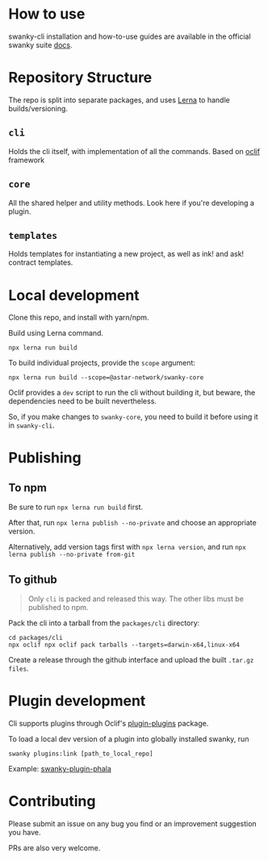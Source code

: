 # How to use
swanky-cli installation and how-to-use guides are available in the official swanky suite [docs](https://docs.astar.network/docs/build/wasm/swanky-suite/).

# Repository Structure

The repo is split into separate packages, and uses [Lerna](https://github.com/lerna/lerna) to handle builds/versioning.

## `cli`

Holds the cli itself, with implementation of all the commands.
Based on [oclif](https://github.com/oclif/oclif) framework

## `core`

All the shared helper and utility methods.
Look here if you're developing a plugin.

## `templates`

Holds templates for instantiating a new project,
as well as ink! and ask! contract templates.

# Local development

Clone this repo, and install with yarn/npm.

Build using Lerna command.

```
npx lerna run build
```

To build individual projects, provide the `scope` argument:

```
npx lerna run build --scope=@astar-network/swanky-core
```

Oclif provides a `dev` script to run the cli without building it, but beware, the dependencies need to be built nevertheless.

So, if you make changes to `swanky-core`, you need to build it before using it in `swanky-cli`.

# Publishing

## To npm

Be sure to run `npx lerna run build` first.

After that, run `npx lerna publish --no-private` and choose an appropriate version.

Alternatively, add version tags first with `npx lerna version`, and run `npx lerna publish --no-private from-git`

## To github

> Only `cli` is packed and released this way. The other libs must be published to npm.

Pack the cli into a tarball from the `packages/cli` directory:

```
cd packages/cli
npx oclif npx oclif pack tarballs --targets=darwin-x64,linux-x64
```

Create a release through the github interface and upload the built `.tar.gz files`.

# Plugin development

Cli supports plugins through Oclif's [plugin-plugins](https://github.com/oclif/plugin-plugins) package.

To load a local dev version of a plugin into globally installed swanky, run

```
swanky plugins:link [path_to_local_repo]
```

Example: [swanky-plugin-phala](https://github.com/AstarNetwork/swanky-plugin-phala)

# Contributing

Please submit an issue on any bug you find or an improvement suggestion you have.

PRs are also very welcome.
